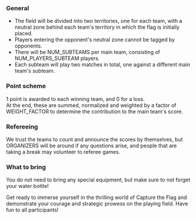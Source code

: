 
### General

- The field will be divided into two territories, one for each team, with a neutral zone behind each team's territory in which the flag is initially placed.
- Players entering the opponent's neutral zone cannot be tagged by opponents.
- There will be NUM_SUBTEAMS per main team, consisting of NUM_PLAYERS_SUBTEAM players.
- Each subteam will play two matches in total, one against a different main team's subteam.

### Point scheme

1 point is awarded to each winning team, and 0 for a loss.\
At the end, these are summed, normalized and weighted by a factor of WEIGHT_FACTOR to determine the contribution to the main team's score.

### Refereeing

We trust the teams to count and announce the scores by themselves, but ORGANIZERS will be around if any questions arise, and people that are taking a break may volunteer to referee games.

### What to bring

You do not need to bring any special equipment, but make sure to not forget your water bottle!

Get ready to immerse yourself in the thrilling world of Capture the Flag and demonstrate your courage and strategic prowess on the playing field. Have fun to all participants!
